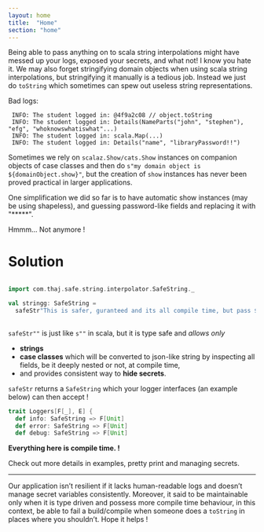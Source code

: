 ```yaml
---
layout: home
title:  "Home"
section: "home"
---
```


Being able to pass anything on to scala string interpolations might have messed up  your logs, exposed your secrets, and what not! I know you hate it.
We may also forget stringifying domain objects when using scala string interpolations, but stringifying it manually is a tedious job. Instead we just do `toString` which sometimes can spew out useless string representations. 

Bad logs:

  ``` 
   INFO: The student logged in: @4f9a2c08 // object.toString
   INFO: The student logged in: Details(NameParts("john", "stephen"), "efg", "whoknowswhatiswhat"...) 
   INFO: The student logged in: scala.Map(...)
   INFO: The student logged in: Details("name", "libraryPassword!!")
  ```

Sometimes we rely on `scalaz.Show/cats.Show` instances on companion objects of case classes and then do `s"my domain object is ${domainObject.show}"`, but the creation of `show` instances has never been proved practical in larger applications. 

One simplification we did so far is to have automatic show instances (may be using shapeless), and guessing password-like fields and replacing it with "*****". 

Hmmm... Not anymore !

# Solution


```scala

import com.thaj.safe.string.interpolator.SafeString._

val stringg: SafeString = 
  safeStr"This is safer, guranteed and its all compile time, but pass $onlyString, and $onlyCaseClass and nothing else"
  
``` 

`safeStr""` is just like `s""` in scala, but it is type safe and _allows only_ 

* **strings** 
* **case classes** which will be converted to json-like string by inspecting all fields, be it deeply nested or not, at compile time, 
* and provides consistent way to **hide secrets**.
 
`safeStr` returns a `SafeString` which your logger interfaces (an example below) can then accept !

```scala
trait Loggers[F[_], E] {
  def info: SafeString => F[Unit]
  def error: SafeString => F[Unit]
  def debug: SafeString => F[Unit]

```

**Everything here is compile time. !** 

Check out more details in examples, pretty print and managing secrets.


----------------------------------------

Our application isn’t resilient if it lacks human-readable logs and doesn’t manage secret variables consistently. Moreover, it said to be maintainable only when it is type driven and possess more compile time behaviour, in this context, be able to fail a build/compile when someone does a `toString` in places where you shouldn’t. Hope it helps !